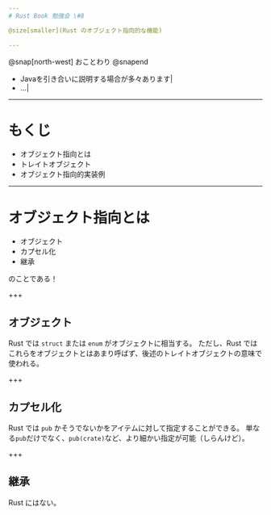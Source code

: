 ```yaml
---
# Rust Book 勉強会 \#8

@size[smaller](Rust のオブジェクト指向的な機能)

---
```

@snap[north-west] おことわり @snapend

- Javaを引き合いに説明する場合が多々あります|
- ...|

---
# もくじ

- オブジェクト指向とは
- トレイトオブジェクト
- オブジェクト指向的実装例

---
# オブジェクト指向とは

- オブジェクト
- カプセル化
- 継承

のことである！

+++
## オブジェクト

Rust では `struct` または `enum` がオブジェクトに相当する。
ただし、Rust ではこれらをオブジェクトとはあまり呼ばず、後述のトレイトオブジェクトの意味で使われる。

+++
## カプセル化

Rust では `pub` かそうでないかをアイテムに対して指定することができる。
単なる`pub`だけでなく、`pub(crate)`など、より細かい指定が可能（しらんけど）。

+++
## 継承

Rust にはない。